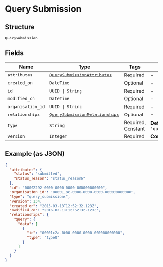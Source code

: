 
# Query Submission

## Structure

`QuerySubmission`

## Fields

| Name | Type | Tags | Description |
|  --- | --- | --- | --- |
| `attributes` | [`QuerySubmissionAttributes`](../../doc/models/query-submission-attributes.md) | Required | - |
| `created_on` | `DateTime` | Optional | - |
| `id` | `UUID \| String` | Required | - |
| `modified_on` | `DateTime` | Optional | - |
| `organisation_id` | `UUID \| String` | Required | - |
| `relationships` | [`QuerySubmissionRelationships`](../../doc/models/query-submission-relationships.md) | Optional | - |
| `type` | `String` | Required, Constant | **Default**: `'query_submissions'` |
| `version` | `Integer` | Required | **Constraints**: `>= 0` |

## Example (as JSON)

```json
{
  "attributes": {
    "status": "submitted",
    "status_reason": "status_reason6"
  },
  "id": "00002292-0000-0000-0000-000000000000",
  "organisation_id": "0000118c-0000-0000-0000-000000000000",
  "type": "query_submissions",
  "version": 134,
  "created_on": "2016-03-13T12:52:32.123Z",
  "modified_on": "2016-03-13T12:52:32.123Z",
  "relationships": {
    "query": {
      "data": [
        {
          "id": "00001c2a-0000-0000-0000-000000000000",
          "type": "type0"
        }
      ]
    }
  }
}
```

